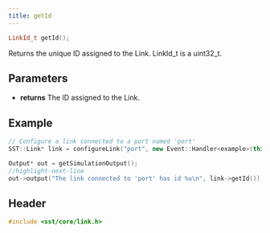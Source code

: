 ```yaml
---
title: getId
---
```


```cpp
LinkId_t getId();
```

Returns the unique ID assigned to the Link. LinkId_t is a uint32_t.

## Parameters
* **returns** The ID assigned to the Link.


## Example
```cpp
// Configure a link connected to a port named 'port' 
SST::Link* link = configureLink("port", new Event::Handler<example>(this, &example::handleEvent));

Output* out = getSimulationOutput();
//highlight-next-line
out->output("The link connected to 'port' has id %u\n", link->getId());
```

## Header
```cpp
#include <sst/core/link.h>
```
